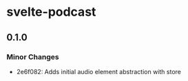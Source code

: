 # svelte-podcast

## 0.1.0

### Minor Changes

- 2e6f082: Adds initial audio element abstraction with store
